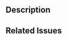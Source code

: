 <!--
  Have any questions? Check out the contributing docs at https://gatsby.dev/contribute, or
  ask in this Pull Request and a Gatsby maintainer will be happy to help :)
-->

## Description

<!-- Write a brief description of the changes introduced by this PR -->

## Related Issues

<!--
  Link to the issue that is fixed by this PR (if there is one)
  e.g. Fixes #1234, Addresses #1234, Related to #1234, etc.
-->
